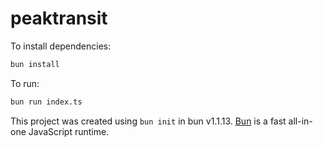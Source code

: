 # peaktransit

To install dependencies:

```bash
bun install
```

To run:

```bash
bun run index.ts
```

This project was created using `bun init` in bun v1.1.13. [Bun](https://bun.sh) is a fast all-in-one JavaScript runtime.
